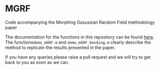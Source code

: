 # MGRF
Code accompanying the Morphing Gasussian Random Field methodology paper

The documentation for the functions in this repository can be found [here](http://www.manojbabu.com/MGRF/#). 
The functions`demo_mGRF.m` and `demo_mGRF_bending.m` clearly describe the method to replicate the results presented in the paper.

If you have any queries please raise a pull request and we will try to get back to you as soon as we can.
